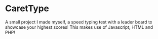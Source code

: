 # CaretType
A small project I made myself, a speed typing test with a leader board to showcase your highest scores!
This makes use of Javascript, HTML and PHP!
